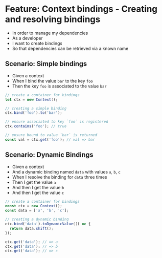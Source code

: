 # Feature: Context bindings - Creating and resolving bindings

- In order to manage my dependencies
- As a developer
- I want to create bindings
- So that dependencies can be retrieved via a known name

## Scenario: Simple bindings

- Given a context
- When I bind the value `bar` to the key `foo`
- Then the key `foo` is associated to the value `bar`

```ts
// create a container for bindings
let ctx = new Context();

// creating a simple binding
ctx.bind('foo').to('bar');

// ensure associated to key `foo` is registered
ctx.contains('foo'); // true

// ensure bound to value `bar` is returned
const val = ctx.get('foo'); // val => bar
```

## Scenario: Dynamic Bindings

- Given a context
- And a dynamic binding named `data` with values `a`, `b`, `c`
- When I resolve the binding for `data` three times
- Then I get the value `a`
- And then I get the value `b`
- And then I get the value `c`

```ts
// create a container for bindings
const ctx = new Context();
const data = ['a', 'b', 'c'];

// creating a dynamic binding
ctx.bind('data').toDynamicValue(() => {
  return data.shift();
});

ctx.get('data'); // => a
ctx.get('data'); // => b
ctx.get('data'); // => c
```
